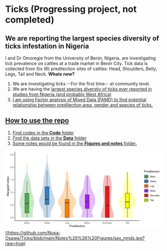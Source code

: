 #       Ticks (Progressing project, not completed)
## We are reporting the largest species diversity of ticks infestation in Nigeria
I and Dr Omoregie from the University of Benin, Nigeria, are investigating tick prevalence on cattles at a trade market in Benin City.  Tick data is collected from Six (6) predilection sites of cattles: Head, Shoulders, Belly, Legs, Tail and Neck.
**Whats new?**
1. We are investigating ticks --For the first time-- at community level.
2. We are having the <u> largest species diverstiy of ticks ever reported in studies from Nigeria (and probably West Africa)
3. I am using Factor analysis of Mixed Data (FAMD) to find potential relationship between predilection area, gender and species of ticks.


## How to use the repo

1. Find codes in the **Code** folder
2. Find the data sets in the **Data** folder
3. Some notes would be found in the **Figures and notes** folder.


 
![Descriptive Alt Text](https://github.com/Nosa-Osawe/Ticks/blob/main/Notes%20%26%20Figures/Margalef.jpg?raw=true)
!(https://github.com/Nosa-Osawe/Ticks/blob/main/Notes%20%26%20Figures/sex_nmds.jpg?raw=true)
